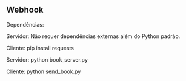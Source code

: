 ## Webhook

Dependências:

Servidor: Não requer dependências externas além do Python padrão.

Cliente: pip install requests

Servidor: python book_server.py

Cliente: python send_book.py
